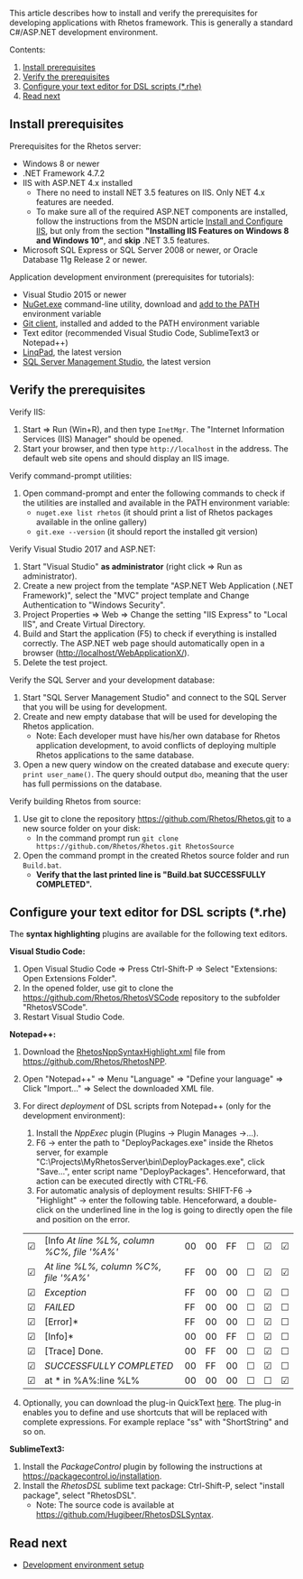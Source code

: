 This article describes how to install and verify the prerequisites for developing applications with Rhetos framework. This is generally a standard C#/ASP.NET development environment.

Contents:

1. [Install prerequisites](#install-prerequisites)
2. [Verify the prerequisites](#verify-the-prerequisites)
3. [Configure your text editor for DSL scripts (*.rhe)](#configure-your-text-editor-for-dsl-scripts-rhe)
4. [Read next](#read-next)

## Install prerequisites

Prerequisites for the Rhetos server:

* Windows 8 or newer
* .NET Framework 4.7.2
* IIS with ASP.NET 4.x installed
  * There no need to install NET 3.5 features on IIS. Only NET 4.x features are needed.
  * To make sure all of the required ASP.NET components are installed,
    follow the instructions from the MSDN article
    [Install and Configure IIS](https://docs.microsoft.com/en-us/previous-versions/dynamicsnav-2016/hh167503(v=nav.90)#installing-iis-features-on-windows-8-and-windows-10),
    but only from the section **"Installing IIS Features on Windows 8 and Windows 10"**, and **skip** .NET 3.5 features.
* Microsoft SQL Express or SQL Server 2008 or newer, or Oracle Database 11g Release 2 or newer.

Application development environment (prerequisites for tutorials):

* Visual Studio 2015 or newer
* [NuGet.exe](https://www.nuget.org/downloads) command-line utility, download and [add to the PATH](https://www.howtogeek.com/118594/how-to-edit-your-system-path-for-easy-command-line-access/) environment variable
* [Git client](https://gitforwindows.org), installed and added to the PATH environment variable
* Text editor (recommended Visual Studio Code, SublimeText3 or Notepad++)
* [LinqPad](https://www.linqpad.net/Download.aspx), the latest version
* [SQL Server Management Studio](https://docs.microsoft.com/en-us/sql/ssms/download-sql-server-management-studio-ssms), the latest version

## Verify the prerequisites

Verify IIS:

1. Start => Run (Win+R), and then type `InetMgr`.
   The "Internet Information Services (IIS) Manager" should be opened.
2. Start your browser, and then type `http://localhost` in the address.
   The default web site opens and should display an IIS image.

Verify command-prompt utilities:

1. Open command-prompt and enter the following commands to check if the utilities are installed and available in the PATH environment variable:
    * `nuget.exe list rhetos` (it should print a list of Rhetos packages available in the online gallery)
    * `git.exe --version` (it should report the installed git version)

Verify Visual Studio 2017 and ASP.NET:

1. Start "Visual Studio" **as administrator** (right click => Run as administrator).
2. Create a new project from the template "ASP.NET Web Application (.NET Framework)", select the "MVC" project template and Change Authentication to "Windows Security".
3. Project Properties => Web => Change the setting "IIS Express" to "Local IIS", and Create Virtual Directory.
4. Build and Start the application (F5) to check if everything is installed correctly.
  The ASP.NET web page should automatically open in a browser (<http://localhost/WebApplicationX/>).
5. Delete the test project.

Verify the SQL Server and your development database:

1. Start "SQL Server Management Studio" and connect to the SQL Server that you will be using for development.
2. Create and new empty database that will be used for developing the Rhetos application.
    * Note: Each developer must have his/her own database for Rhetos application development, to avoid conflicts of deploying multiple Rhetos applications to the same database.
3. Open a new query window on the created database and execute query: `print user_name()`. The query should output `dbo`, meaning that the user has full permissions on the database.

Verify building Rhetos from source:

1. Use git to clone the repository <https://github.com/Rhetos/Rhetos.git> to a new source folder on your disk:
    * In the command prompt run `git clone https://github.com/Rhetos/Rhetos.git RhetosSource`
2. Open the command prompt in the created Rhetos source folder and run `Build.bat`.
    * **Verify that the last printed line is "Build.bat SUCCESSFULLY COMPLETED".**

## Configure your text editor for DSL scripts (*.rhe)

The **syntax highlighting** plugins are available for the following text editors.

**Visual Studio Code:**

1. Open Visual Studio Code => Press Ctrl-Shift-P => Select "Extensions: Open Extensions Folder".
2. In the opened folder, use git to clone the <https://github.com/Rhetos/RhetosVSCode> repository to the subfolder "RhetosVSCode".
3. Restart Visual Studio Code.

**Notepad++:**

1. Download the [RhetosNppSyntaxHighlight.xml](https://raw.githubusercontent.com/Rhetos/RhetosNPP/master/RhetosNppSyntaxHighlight.xml)
   file from <https://github.com/Rhetos/RhetosNPP>.
2. Open "Notepad++" => Menu "Language" => "Define your language" => Click "Import..." => Select the downloaded XML file.
3. For direct *deployment* of DSL scripts from Notepad++ (only for the development environment):
   1. Install the *NppExec* plugin (Plugins -> Plugin Manages ->...).
   2. F6 -> enter the path to "DeployPackages.exe" inside the Rhetos server, for example
      "C:\Projects\MyRhetosServer\bin\DeployPackages.exe", click "Save...", enter script name "DeployPackages".
      Henceforward, that action can be executed directly with CTRL-F6.
   3. For automatic analysis of deployment results: SHIFT-F6 -> "Highlight" -> enter the following table.
      Henceforward, a double-click on the underlined line in the log is going to directly open the file and position on the error.

    |    |     |     |     |     |     |     |     |
    |--- | --- | --- | --- | --- | --- | --- | --- |
    | ☑ |[Info *At line %L%, column %C%, file '%A%'* | 00 | 00 | FF | ☐ | ☑ | ☑ |
    | ☑ |*At line %L%, column %C%, file '%A%'* | FF | 00 | 00 | ☐ | ☑ | ☑ |
    | ☑ |*Exception* | FF | 00 | 00 | ☐ | ☑ | ☐ |
    | ☑ | *FAILED* | FF | 00 | 00 | ☐ | ☑ | ☐ |
    | ☑ | [Error]* | FF | 00 | 00 | ☐ | ☑ | ☐ |
    | ☑ | [Info]* | 00 | 00 | FF | ☐ | ☑ | ☐ |
    | ☑ | [Trace] Done. | 00 | FF | 00 | ☐ | ☑ | ☐ |
    | ☑ |*SUCCESSFULLY COMPLETED* | 00 | FF | 00 | ☐ | ☑ | ☐ |
    | ☑ | at * in %A%:line %L% | 00 | 00 | 00 | ☐ | ☐ | ☑ |

4. Optionally, you can download the plug-in QuickText [here](https://sourceforge.net/projects/quicktext/?source=dlp).
   The plug-in enables you to define and use shortcuts that will be replaced with complete expressions.
   For example replace "ss" with "ShortString" and so on.

**SublimeText3:**

1. Install the *PackageControl* plugin by following the instructions at <https://packagecontrol.io/installation>.
2. Install the *RhetosDSL* sublime text package: Ctrl-Shift-P, select "install package", select "RhetosDSL".
    * Note: The source code is available at <https://github.com/Hugibeer/RhetosDSLSyntax>.

## Read next

* [Development environment setup](Development-environment-setup)
